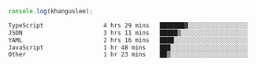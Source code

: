 ```js
console.log(khanguslee);
```

<!--START_SECTION:waka-->

```txt
TypeScript                 4 hrs 29 mins   ███████▓░░░░░░░░░░░░░░░░░   30.82 %
JSON                       3 hrs 11 mins   █████▒░░░░░░░░░░░░░░░░░░░   21.86 %
YAML                       2 hrs 16 mins   ████░░░░░░░░░░░░░░░░░░░░░   15.57 %
JavaScript                 1 hr 48 mins    ███░░░░░░░░░░░░░░░░░░░░░░   12.38 %
Other                      1 hr 23 mins    ██▒░░░░░░░░░░░░░░░░░░░░░░   09.51 %
```

<!--END_SECTION:waka-->

<!--
**khanguslee/khanguslee** is a ✨ _special_ ✨ repository because its `README.md` (this file) appears on your GitHub profile.

Here are some ideas to get you started:

- 🔭 I’m currently working on ...
- 🌱 I’m currently learning ...
- 👯 I’m looking to collaborate on ...
- 🤔 I’m looking for help with ...
- 💬 Ask me about ...
- 📫 How to reach me: ...
- 😄 Pronouns: ...
- ⚡ Fun fact: ...
-->
